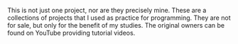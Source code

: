 This is not just one project, nor are they precisely mine. These are a collections of projects that I used as practice for programming. They are not for sale, but only for the benefit of my studies. The original owners can be found on YouTube providing tutorial videos.
